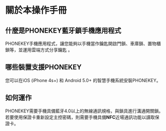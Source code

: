 # 關於本操作手冊

## 什麼是PHONEKEY藍牙鎖手機應用程式 <a id="phonekey-app"></a>

PHONEKEY手機應用程式，讓您能夠以手機當作鑰匙開啟門鎖、車庫鎖、置物櫃鎖等，並運用雲端方式分享鑰匙 。

## 哪些裝置支援PHONEKEY <a id="support"></a>

您可以在iOS \(iPhone 4s+\) 和 Android 5.0+ 的智慧手機系統安裝PHONEKEY。

## 如何運作 <a id="spec"></a>

PHONEKEY需要手機具備藍牙4.0以上的無線通訊規格，與鎖具進行溝通開關鎖。若要使用保證卡重新設定主控密碼，則需要手機具備**NFC**近場通訊功能以讀取保證卡。

